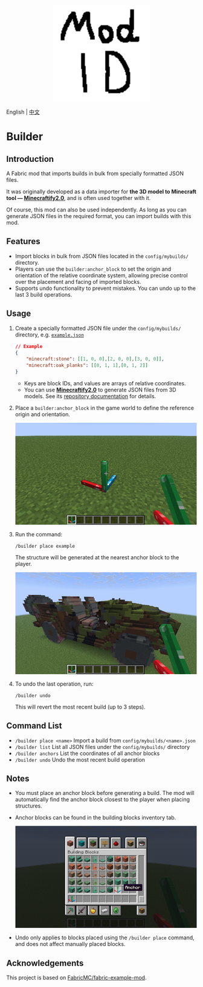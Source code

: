 <p align="center">
  <img width="256" height="256" src="src\main\resources\assets\builder\icon.png">
</p>

English | [中文](README_zh.md)

# Builder

## Introduction

A Fabric mod that imports builds in bulk from specially formatted JSON files.

It was originally developed as a data importer for **the 3D model to Minecraft tool — [Minecraftify2.0](https://github.com/Ivans-11/Minecraftify2/)**, and is often used together with it.

Of course, this mod can also be used independently. As long as you can generate JSON files in the required format, you can import builds with this mod.

## Features

* Import blocks in bulk from JSON files located in the `config/mybuilds/` directory.
* Players can use the `builder:anchor_block` to set the origin and orientation of the relative coordinate system, allowing precise control over the placement and facing of imported blocks.
* Supports undo functionality to prevent mistakes. You can undo up to the last 3 build operations.

## Usage

1. Create a specially formatted JSON file under the `config/mybuilds/` directory, e.g. [`example.json`](./example.json)

   ```json
   // Example
   {
       "minecraft:stone": [[1, 0, 0],[2, 0, 0],[3, 0, 0]],
       "minecraft:oak_planks": [[0, 1, 1],[0, 1, 2]]
   }
   ```

   * Keys are block IDs, and values are arrays of relative coordinates.
   * You can use [**Minecraftify2.0**](https://github.com/Ivans-11/Minecraftify2/releases) to generate JSON files from 3D models. See its [repository documentation](https://github.com/Ivans-11/Minecraftify2) for details.

2. Place a `builder:anchor_block` in the game world to define the reference origin and orientation.

   ![](image/anchor.png)

3. Run the command:

   ```
   /builder place example
   ```

   The structure will be generated at the nearest anchor block to the player.

   ![](image/build.png)

4. To undo the last operation, run:

   ```
   /builder undo
   ```

   This will revert the most recent build (up to 3 steps).

## Command List

* `/builder place <name>`
  Import a build from `config/mybuilds/<name>.json`
* `/builder list`
  List all JSON files under the `config/mybuilds/` directory
* `/builder anchors`
  List the coordinates of all anchor blocks
* `/builder undo`
  Undo the most recent build operation

## Notes

* You must place an anchor block before generating a build. The mod will automatically find the anchor block closest to the player when placing structures.

* Anchor blocks can be found in the building blocks inventory tab.

  ![](image/item_en.png)

* Undo only applies to blocks placed using the `/builder place` command, and does not affect manually placed blocks.

## Acknowledgements

This project is based on [FabricMC/fabric-example-mod](https://github.com/FabricMC/fabric-example-mod). 
